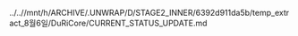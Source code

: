 ../..//mnt/h/ARCHIVE/.UNWRAP/D/STAGE2_INNER/6392d911da5b/temp_extract_8월6일/DuRiCore/CURRENT_STATUS_UPDATE.md